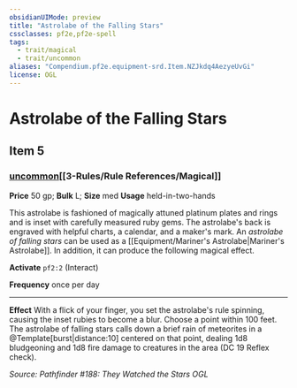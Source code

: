 ```yaml
---
obsidianUIMode: preview
title: "Astrolabe of the Falling Stars"
cssclasses: pf2e,pf2e-spell
tags:
  - trait/magical
  - trait/uncommon
aliases: "Compendium.pf2e.equipment-srd.Item.NZJkdq4AezyeUvGi"
license: OGL
---
```

# Astrolabe of the Falling Stars
## Item 5
### [uncommon](uncommon.md "Uncommon Rarity Trait")[[3-Rules/Rule References/Magical]]


**Price** 50 gp; 
**Bulk** L; **Size** med
**Usage** held-in-two-hands

This astrolabe is fashioned of magically attuned platinum plates and rings and is inset with carefully measured ruby gems. The astrolabe's back is engraved with helpful charts, a calendar, and a maker's mark. An _astrolabe of falling stars_ can be used as a [[Equipment/Mariner's Astrolabe|Mariner's Astrolabe]]. In addition, it can produce the following magical effect.

**Activate** `pf2:2` (Interact)

**Frequency** once per day

* * *

**Effect** With a flick of your finger, you set the astrolabe's rule spinning, causing the inset rubies to become a blur. Choose a point within 100 feet. The astrolabe of falling stars calls down a brief rain of meteorites in a @Template\[burst|distance:10\] centered on that point, dealing 1d8 bludgeoning and 1d8 fire damage to creatures in the area (DC 19 Reflex check).

*Source: Pathfinder #188: They Watched the Stars*
*OGL*
